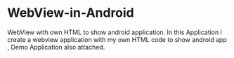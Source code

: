 # WebView-in-Android
WebView with own HTML to show android application.
In this Application i create a webview application with my own HTML code to show android app , Demo Application also attached.
